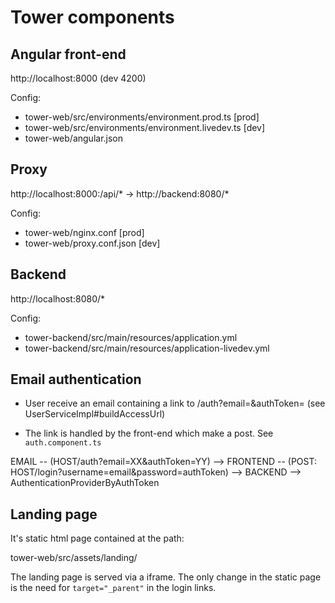 # Tower components

## Angular front-end 

  http://localhost:8000 (dev 4200) 

Config:

  - tower-web/src/environments/environment.prod.ts     [prod]
  - tower-web/src/environments/environment.livedev.ts  [dev]
  - tower-web/angular.json

## Proxy 

  http://localhost:8000:/api/* -> http://backend:8080/*  

Config: 
  - tower-web/nginx.conf       [prod]
  - tower-web/proxy.conf.json  [dev]

## Backend

  http://localhost:8080/*  
  
Config:
  - tower-backend/src/main/resources/application.yml
  - tower-backend/src/main/resources/application-livedev.yml

 

## Email authentication

- User receive an email containing a link to <host>/auth?email=<email>&authToken=<authToken>
  (see UserServiceImpl#buildAccessUrl)

- The link is handled by the front-end which make a post. See `auth.component.ts`

EMAIL -- (HOST/auth?email=XX&authToken=YY) --> FRONTEND -- (POST: HOST/login?username=email&password=authToken) --> BACKEND --> AuthenticationProviderByAuthToken


## Landing page 

It's static html page contained at the path: 
  
  tower-web/src/assets/landing/

The landing page is served via a iframe. The only change in the static page is the need for `target="_parent"` 
in the login links.
